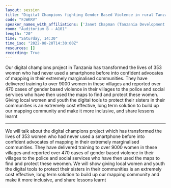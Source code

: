 ```yaml
---
layout: session
title: "Digital Champions fighting Gender Based Violence in rural Tanzania with maps"
code: "FJWKRV"
speaker_names_with_affiliations: ['Janet Chapman (Tanzania Development Trust/Crowd2Map Tanzania)']
room: "Auditorium B - A101"
length: "20"
time: "Saturday, 14:30"
time_iso: "2022-08-20T14:30:00Z"
resources: []
recording: True
---
```


Our digital champions project in Tanzania has transformed the lives of 353 women who had never used a smartphone before into confident advocates of mapping in their extremely marginalised communities. They have delivered training to over 9000 women in these villages and reported over 470 cases of gender based violence in their villages to the police and social services who have then used the maps to find and protect these women. Giving local women and youth the digital tools to protect their sisters in their communities is an extremely cost effective, long term solution to build up our mapping community and make it more inclusive, and share lessons learnt

<hr>

We will talk about the digital champions project which has transformed the lives of 353 women who had never used a smartphone before into confident advocates of mapping in their extremely marginalised communities. They have delivered training to over 9000 women in these villages and reported over 470 cases of gender based violence in their villages to the police and social services who have then used the maps to find and protect these weomen. We will show giving local women and youth the digital tools to protect their sisters in their communities is an extremely cost effective, long term solution to build up our mapping community and make it more inclusive, and share lessons learnt

